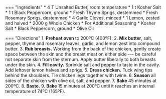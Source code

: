 === "Ingredients"
    * 4 T Unsalted Butter, room temperature
    * 1 t Kosher Salt
    * 1 t Black Peppercorn, ground
    * Fresh Thyme Sprigs, destemmed
    * Fresh Rosemary Sprigs, destemmed
    * 4 Garlic Cloves, minced
    * 1 Lemon, zested and halved
    * 2000 g Whole Chicken
    * For Additional Seasoning
        * Kosher Salt
        * Black Peppercorn, ground
        * Olive Oil

=== "Directions"
    1. **Preheat oven** to 200ºC (400ºF).
    2. **Mix butter**, salt, pepper, thyme and rosemary leaves, garlic, and lemon zest into compound butter.
    3. **Rub breasts.** Working from the back of the chicken, gently create space between the skin and the breast meat on either side --- be careful not separate skin from the sternum. Apply butter liberally to both breasts under the skin.
    4. **Fill cavity.** Sprinkle salt and pepper to taste in the cavity. Add leftover lemon halves and sprigs.
    5. **Dress chicken.** Tuck wing tips behind the shoulders. Tie chicken legs together with twine.
    6. **Season** all sides of the chicken with olive oil, salt, and pepper.
    7. **Bake** 45 minutes at 200ºC.
    8. **Baste.**
    9. **Bake** 15 minutes at 200ºC until it reaches an internal temperature of 74ºC (165ºF).

[^foodwishes]:
    Mitzewich, John. ["Getting Under the Skin for Great Big, Beautiful, Buttery Breasts!"](https://foodwishes.blogspot.com/2007/11/getting-under-skin-for-great-big.html) _Food Wishes._ 28 November 2007.
